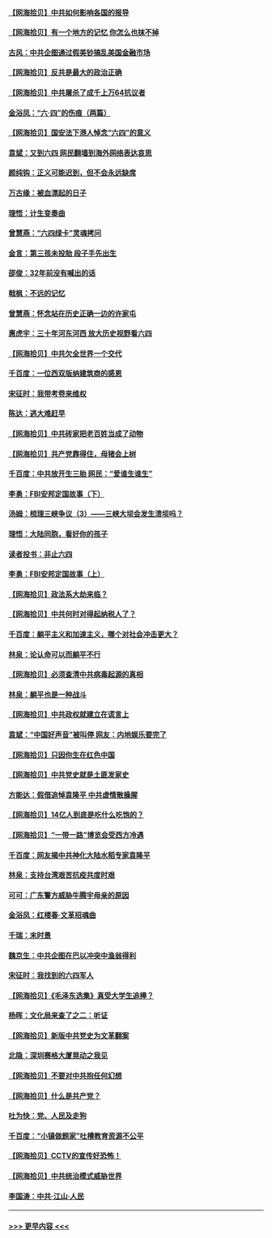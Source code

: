 #### [【网海拾贝】中共如何影响各国的报导](../pages/nsc993/n13012599.md?t=06102002) 
#### [【网海拾贝】有一个地方的记忆 你怎么也抹不掉](../pages/nsc993/n13009802.md?t=06102002) 
#### [古风：中共企图通过假美钞搞乱美国金融市场](../pages/nsc993/n13009626.md?t=06102002) 
#### [【网海拾贝】反共是最大的政治正确](../pages/nsc993/n13007051.md?t=06102002) 
#### [【网海拾贝】中共屠杀了成千上万64抗议者](../pages/nsc993/n13002713.md?t=06102002) 
#### [金浴凤：“六·四”的伤痕（两篇）](../pages/nsc993/n13001719.md?t=06102002) 
#### [【网海拾贝】国安法下港人悼念“六四”的意义](../pages/nsc993/n13001039.md?t=06102002) 
#### [袁斌：又到六四 网民翻墙到海外网络表达哀思](../pages/nsc993/n13000995.md?t=06102002) 
#### [颜纯钩：正义可能迟到，但不会永远缺席](../pages/nsc993/n13000920.md?t=06102002) 
#### [万古缘：被血漂起的日子](../pages/nsc993/n13000914.md?t=06102002) 
#### [理悟：计生变奏曲](../pages/nsc993/n13000414.md?t=06102002) 
#### [曾慧燕：“六四绿卡”灵魂拷问](../pages/nsc993/n13000277.md?t=06102002) 
#### [金言：第三孩未投胎 段子手先出生](../pages/nsc993/n13000215.md?t=06102002) 
#### [邵俊：32年前没有喊出的话](../pages/nsc993/n13000181.md?t=06102002) 
#### [戟枫：不远的记忆](../pages/nsc993/n13000121.md?t=06102002) 
#### [曾慧燕：怀念站在历史正确一边的许家屯](../pages/nsc993/n13000073.md?t=06102002) 
#### [惠虎宇：三十年河东河西 放大历史视野看六四](../pages/nsc993/n13000018.md?t=06102002) 
#### [【网海拾贝】中共欠全世界一个交代](../pages/nsc993/n12998706.md?t=06102002) 
#### [千百度：一位西双版纳建筑商的感恩](../pages/nsc993/n12998487.md?t=06102002) 
#### [宋征时：我带考卷来维权](../pages/nsc993/n12994088.md?t=06102002) 
#### [陈达：逃大难赶早](../pages/nsc993/n12993569.md?t=06102002) 
#### [【网海拾贝】中共砖家把老百姓当成了动物](../pages/nsc993/n12993483.md?t=06102002) 
#### [【网海拾贝】共产党靠得住，母猪会上树](../pages/nsc993/n12990730.md?t=06102002) 
#### [千百度：中共放开生三胎 网民：“爱谁生谁生”](../pages/nsc993/n12990644.md?t=06102002) 
#### [李勇：FBI安邦定国故事（下）](../pages/nsc993/n12987854.md?t=06102002) 
#### [汤姆：梳理三峡争议（3）——三峡大坝会发生溃坝吗？](../pages/nsc993/n12989806.md?t=06102002) 
#### [理悟：大陆同胞，看好你的孩子](../pages/nsc993/n12989778.md?t=06102002) 
#### [读者投书：非止六四](../pages/nsc993/n12989673.md?t=06102002) 
#### [李勇：FBI安邦定国故事（上）](../pages/nsc993/n12987749.md?t=06102002) 
#### [【网海拾贝】政法系大劫来临？](../pages/nsc993/n12987596.md?t=06102002) 
#### [【网海拾贝】中共何时对得起纳税人了？](../pages/nsc993/n12985578.md?t=06102002) 
#### [千百度：躺平主义和加速主义，哪个对社会冲击更大？](../pages/nsc993/n12985512.md?t=06102002) 
#### [林泉：论认命可以而躺平不行](../pages/nsc993/n12985505.md?t=06102002) 
#### [【网海拾贝】必须查清中共病毒起源的真相](../pages/nsc993/n12984276.md?t=06102002) 
#### [林泉：躺平也是一种战斗](../pages/nsc993/n12984194.md?t=06102002) 
#### [【网海拾贝】中共政权就建立在谎言上](../pages/nsc993/n12981880.md?t=06102002) 
#### [袁斌：“中国好声音”被叫停 网友：内地娱乐要完了](../pages/nsc993/n12981826.md?t=06102002) 
#### [【网海拾贝】只因你生在红色中国](../pages/nsc993/n12979096.md?t=06102002) 
#### [【网海拾贝】中共党史就是土匪发家史](../pages/nsc993/n12976478.md?t=06102002) 
#### [方能达：假借追悼袁隆平 中共虚情散臊腥](../pages/nsc993/n12976396.md?t=06102002) 
#### [【网海拾贝】14亿人到底是吃什么吃饱的？](../pages/nsc993/n12974125.md?t=06102002) 
#### [【网海拾贝】“一带一路”博览会受西方冷遇](../pages/nsc993/n12971787.md?t=06102002) 
#### [千百度：网友揭中共神化大陆水稻专家袁隆平](../pages/nsc993/n12971733.md?t=06102002) 
#### [林泉：支持台湾艰苦抗疫共度时艰](../pages/nsc993/n12971350.md?t=06102002) 
#### [可可：广东警方威胁牛腾宇母亲的原因](../pages/nsc993/n12971100.md?t=06102002) 
#### [金浴凤：红楼春·文革招魂曲](../pages/nsc993/n12970354.md?t=06102002) 
#### [千瑞：末时景](../pages/nsc993/n12970337.md?t=06102002) 
#### [魏京生：中共企图在巴以冲突中渔翁得利](../pages/nsc993/n12970286.md?t=06102002) 
#### [宋征时：我找到的六四军人](../pages/nsc993/n12970213.md?t=06102002) 
#### [【网海拾贝】《毛泽东选集》真受大学生追捧？](../pages/nsc993/n12968779.md?t=06102002) 
#### [杨晖：文化局来查了之二：听证](../pages/nsc993/n12966528.md?t=06102002) 
#### [【网海拾贝】新版中共党史为文革翻案](../pages/nsc993/n12967526.md?t=06102002) 
#### [北隐：深圳赛格大厦晃动之我见](../pages/nsc993/n12967393.md?t=06102002) 
#### [【网海拾贝】不要对中共抱任何幻想](../pages/nsc993/n12965222.md?t=06102002) 
#### [【网海拾贝】什么是共产党？](../pages/nsc993/n12962781.md?t=06102002) 
#### [吐为快：党、人民及走狗](../pages/nsc993/n12962747.md?t=06102002) 
#### [千百度：“小镇做题家”吐槽教育资源不公平](../pages/nsc993/n12962705.md?t=06102002) 
#### [【网海拾贝】CCTV的宣传好恐怖！](../pages/nsc993/n12959984.md?t=06102002) 
#### [【网海拾贝】中共统治模式威胁世界](../pages/nsc993/n12957622.md?t=06102002) 
#### [李国涛：中共‧江山‧人民](../pages/nsc993/n12957502.md?t=06102002) 

----
#### [ >>> 更早内容 <<< ](../indexes/nsc993-earlier.md)
